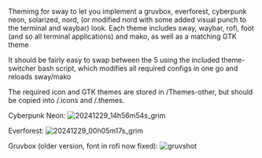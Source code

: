 Themimg for sway to let you implement a gruvbox, everforest, cyberpunk neon, solarized, nord, (or modified nord with some added visual punch to the terminal and waybar) look. Each theme includes sway, waybar, rofi, foot (and so all terminal applications) and mako, as well as a matching GTK theme

It should be fairly easy to swap between the 5 using the included theme-switcher bash script, which modifies all required configs in one go and reloads sway/mako

The required icon and GTK themes are stored in /Themes-other, but should be copied into /.icons and /.themes.

Cyberpunk Neon:
![20241229_14h56m54s_grim](https://github.com/user-attachments/assets/7ceb755c-4b4a-4a7b-bb4b-717b5d07ef62)

Everforest:
![20241229_00h05m17s_grim](https://github.com/user-attachments/assets/f2227f03-b6c8-4649-a3a4-4155bedeef25)

Gruvbox (older version, font in rofi now fixed):
![gruvshot](https://github.com/user-attachments/assets/f4a2f840-7f41-4f41-b623-6dcb164ab0e3)

